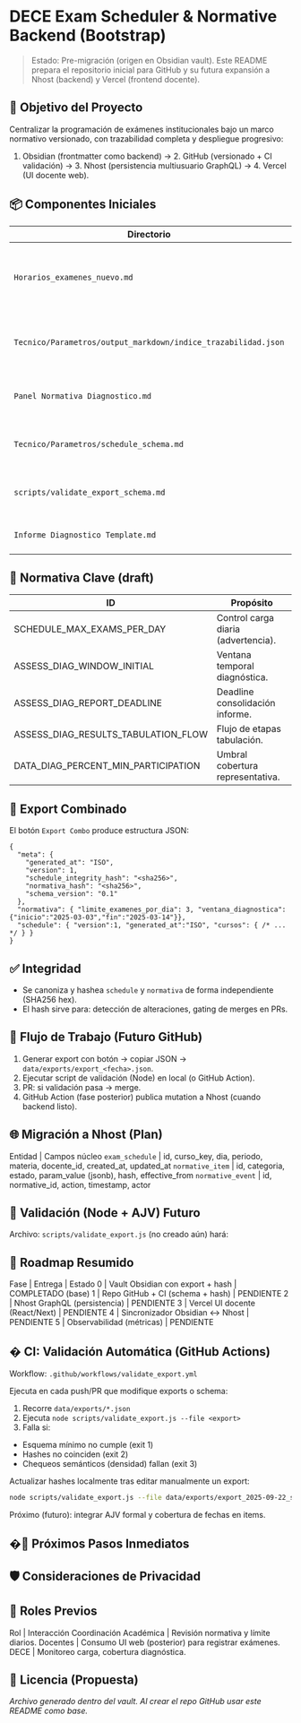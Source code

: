 # DECE Exam Scheduler & Normative Backend (Bootstrap)

> Estado: Pre-migración (origen en Obsidian vault). Este README prepara el repositorio inicial para GitHub y su futura expansión a Nhost (backend) y Vercel (frontend docente).

## 🎯 Objetivo del Proyecto
Centralizar la programación de exámenes institucionales bajo un marco normativo versionado, con trazabilidad completa y despliegue progresivo:
1. Obsidian (frontmatter como backend) → 2. GitHub (versionado + CI validación) → 3. Nhost (persistencia multiusuario GraphQL) → 4. Vercel (UI docente web).

## 📦 Componentes Iniciales
Directorio | Función
-----------|---------
`Horarios_examenes_nuevo.md` | Editor interactivo (DataviewJS) con normativa y advertencias.
`Tecnico/Parametros/output_markdown/indice_trazabilidad.json` | Índice normativo (lineamientos diagnósticos draft).
`Panel Normativa Diagnostico.md` | Vista de inspección y filtros de lineamientos.
`Tecnico/Parametros/schedule_schema.md` | Schema conceptual export combinado.
`scripts/validate_export_schema.md` | Especificación validador (Node + AJV futuro).
`Informe Diagnostico Template.md` | Plantilla informe institucional.

## 🔐 Normativa Clave (draft)
ID | Propósito
---|----------
SCHEDULE_MAX_EXAMS_PER_DAY | Control carga diaria (advertencia).
ASSESS_DIAG_WINDOW_INITIAL | Ventana temporal diagnóstica.
ASSESS_DIAG_REPORT_DEADLINE | Deadline consolidación informe.
ASSESS_DIAG_RESULTS_TABULATION_FLOW | Flujo de etapas tabulación.
DATA_DIAG_PERCENT_MIN_PARTICIPATION | Umbral cobertura representativa.

## 🧱 Export Combinado
El botón `Export Combo` produce estructura JSON:
```jsonc
{
  "meta": {
    "generated_at": "ISO",
    "version": 1,
    "schedule_integrity_hash": "<sha256>",
    "normativa_hash": "<sha256>",
    "schema_version": "0.1"
  },
  "normativa": { "limite_examenes_por_dia": 3, "ventana_diagnostica": {"inicio":"2025-03-03","fin":"2025-03-14"}},
  "schedule": { "version":1, "generated_at":"ISO", "cursos": { /* ... */ } }
}
```

## ✅ Integridad
- Se canoniza y hashea `schedule` y `normativa` de forma independiente (SHA256 hex).
- El hash sirve para: detección de alteraciones, gating de merges en PRs.

## 🔄 Flujo de Trabajo (Futuro GitHub)
1. Generar export con botón → copiar JSON → `data/exports/export_<fecha>.json`.
2. Ejecutar script de validación (Node) en local (o GitHub Action).
3. PR: si validación pasa → merge.
4. GitHub Action (fase posterior) publica mutation a Nhost (cuando backend listo).

## 🌐 Migración a Nhost (Plan)
Entidad | Campos núcleo
`exam_schedule` | id, curso_key, dia, periodo, materia, docente_id, created_at, updated_at
`normative_item` | id, categoria, estado, param_value (jsonb), hash, effective_from
`normative_event` | id, normative_id, action, timestamp, actor

## 🧪 Validación (Node + AJV) Futuro
Archivo: `scripts/validate_export.js` (no creado aún) hará:

## 🚀 Roadmap Resumido
Fase | Entrega | Estado
0 | Vault Obsidian con export + hash | COMPLETADO (base)
1 | Repo GitHub + CI (schema + hash) | PENDIENTE
2 | Nhost GraphQL (persistencia) | PENDIENTE
3 | Vercel UI docente (React/Next) | PENDIENTE
4 | Sincronizador Obsidian ↔ Nhost | PENDIENTE
5 | Observabilidad (métricas) | PENDIENTE

## � CI: Validación Automática (GitHub Actions)
Workflow: `.github/workflows/validate_export.yml`

Ejecuta en cada push/PR que modifique exports o schema:
1. Recorre `data/exports/*.json`
2. Ejecuta `node scripts/validate_export.js --file <export>`
3. Falla si:
  - Esquema mínimo no cumple (exit 1)
  - Hashes no coinciden (exit 2)
  - Chequeos semánticos (densidad) fallan (exit 3)

Actualizar hashes localmente tras editar manualmente un export:
```bash
node scripts/validate_export.js --file data/exports/export_2025-09-22_sample.json --fix
```

Próximo (futuro): integrar AJV formal y cobertura de fechas en items.

## �🧩 Próximos Pasos Inmediatos

## 🛡 Consideraciones de Privacidad

## 👥 Roles Previos
Rol | Interacción
Coordinación Académica | Revisión normativa y límite diarios.
Docentes | Consumo UI web (posterior) para registrar exámenes.
DECE | Monitoreo carga, cobertura diagnóstica.

## 📄 Licencia (Propuesta)

_Archivo generado dentro del vault. Al crear el repo GitHub usar este README como base._
